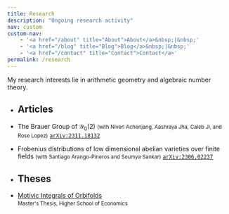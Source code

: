 ```yaml
---
title: Research
description: "Ongoing research activity"
nav: custom
custom-nav: 
    - '<a href="/about" title="About">About</a>&nbsp;|&nbsp;'
    - '<a href="/blog" title="Blog">Blog</a>&nbsp;|&nbsp;'
    - '<a href="/contact" title="Contact">Contact</a>'
permalink: /research
---
```

My research interests lie in arithmetic geometry and algebraic number theory.

* ## Articles

+ The Brauer Group of $\mathscr{Y}_0(2)$
<small>(with Niven Achenjang, Aashraya Jha, Caleb Ji, and Rose Lopez)</small>
[`arXiv:2311.18132`](https://arxiv.org/abs/2311.18132)

+ Frobenius distributions of low dimensional abelian varieties over finite fields
<small>(with Santiago Arango-Pineros and Soumya Sankar)</small>
[`arXiv:2306.02237`](https://arxiv.org/abs/2306.02237)

<!-- <ol reversed>
<li style="font-size:16px"> <p style="font-size:16px">The Brauer Group of \(\mathscr{Y}_0(2)\)</p>
    <small><em></em></small><br>
    <a href="https://arxiv.org/abs/2306.02237"><code>arXiv:2306.02237</code></a> </li>

<li style="font-size:16px"> <p style="font-size:16px">Frobenius distributions of low dimensional abelian varieties over finite fields</p>
    <small><em>(with Santiago Arango-Pineros and Soumya Sankar)</em></small><br>
    <a href=""><code></code></a> </li>
</ol> -->

* ## Theses
+ [Motivic Integrals of Orbifolds](https://www.hse.ru/en/edu/vkr/296285338)\
<small>Master's Thesis, Higher School of Economics</small>